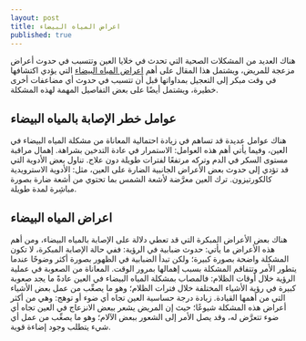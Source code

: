 ```yaml
---
layout: post
title: اعراض‌ ‌المياه‌ ‌البيضاء‌ ‌
published: true
---
```

هناك العديد من المشكلات الصحية التي تحدث في خلايا العين وتتسبب في حدوث أعراض مزعجة للمريض، ويشتمل هذا المقال على أهم [اعراض المياه البيضاء](https://drahmedhabib.com/%D8%AA%D9%83%D9%84%D9%81%D8%A9-%D8%B9%D9%85%D9%84%D9%8A%D8%A9-%D8%A7%D9%84%D9%85%D9%8A%D8%A7%D9%87-%D8%A7%D9%84%D8%A8%D9%8A%D8%B6%D8%A7%D8%A1-%D9%81%D9%8A-%D8%A7%D9%84%D8%B9%D9%8A%D9%86/) التي يؤدي اكتشافها في وقت مبكر إلى التعجيل بمداواتها قبل أن تتسبب في حدوث أي مضاعفات أخرى خطيرة، ويشتمل أيضًا على بعض التفاصيل المهمة لهذه المشكلة.
## عوامل خطر الإصابة بالمياه البيضاء
هناك عوامل عديدة قد تساهم في زيادة احتمالية المعاناة من مشكلة المياه البيضاء في العين، وفيما يأتي أهم هذه العوامل:
الاستمرار في عادة التدخين بشراهة.
إهمال مراقبة مستوى السكر في الدم وتركه مرتفعًا لفترات طويلة دون علاج.
تناول بعض الأدوية التي قد تؤدي إلى حدوث بعض الأعراض الجانبية الضارة على العين، مثل: الأدوية الاسترويدية كالكورتيزون.
ترك العين معرَّضة لأشعة الشمس بما تحتوي من أشعة ضارة بصورة مباشِرة لمدة طويلة.
## اعراض المياه البيضاء
هناك بعض الأعراض المبكرة التي قد تعطي دلالة على الإصابة بالمياه البيضاء، ومن أهم هذه الأعراض ما يأتي:
حدوث ضبابية في الرؤية: ففي حالة الإصابة المبكرة، لا تكون المشكلة واضحة بصورة كبيرة؛ ولكن تبدأ الضبابية في الظهور بصورة أكثر وضوحًا عندما يتطور الأمر وتتفاقم المشكلة بسبب إهمالها بمرور الوقت.
المعاناة من الصعوبة في عملية الرؤية خلال أوقات الظلام: فالمصاب بمشكلة المياه البيضاء في العين عادةً ما يجد صعوبة كبيرة في رؤية الأشياء المختلفة خلال فترات الظلام؛ وهو ما يصعِّب من عمل بعض الأشياء التي من أهمها القيادة.
زيادة درجة حساسية العين تجاه أي ضوء أو توهج: وهي من أكثر أعراض هذه المشكلة شيوعًا؛ حيث إن المريض يشعر ببعض الانزعاج في العين تجاه أي ضوء تتعرَّض له، وقد يصل الأمر إلى الشعور ببعض الآلام؛ وهو ما يصعِّب من عمل أي شيء يتطلب وجود إضاءة قوية.

